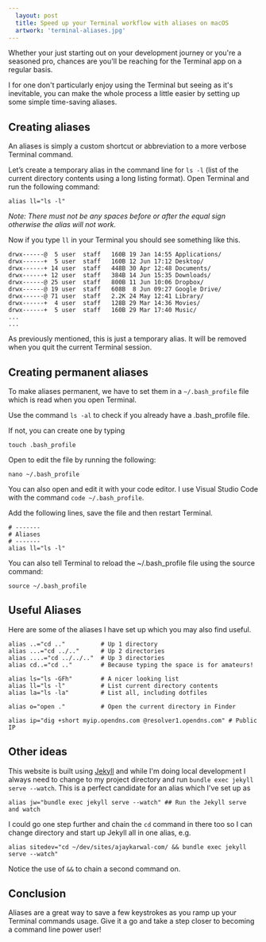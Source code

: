 ```yaml
---
  layout: post
  title: Speed up your Terminal workflow with aliases on macOS
  artwork: 'terminal-aliases.jpg'
---
```


Whether your just starting out on your development journey or you're a seasoned pro, chances are you'll be reaching for the Terminal app on a regular basis.

I for one don't particularly enjoy using the Terminal but seeing as it's inevitable, you can make the whole process a little easier by setting up some simple time-saving aliases.

## Creating aliases

An aliases is simply a custom shortcut or abbreviation to a more verbose Terminal command.

Let’s create a temporary alias in the command line for `ls -l` (list of the current directory contents using a long listing format). Open Terminal and run the following command:

```shell
alias ll="ls -l"
```

*Note: There must not be any spaces before or after the equal sign otherwise the alias will not work.*

Now if you type `ll` in your Terminal you should see something like this.

```shell
drwx------@  5 user  staff   160B 19 Jan 14:55 Applications/
drwx------+  5 user  staff   160B 12 Jun 17:12 Desktop/
drwx------+ 14 user  staff   448B 30 Apr 12:48 Documents/
drwx------+ 12 user  staff   384B 14 Jun 15:35 Downloads/
drwx------@ 25 user  staff   800B 11 Jun 10:06 Dropbox/
drwx------@ 19 user  staff   608B  8 Jun 09:27 Google Drive/
drwx------@ 71 user  staff   2.2K 24 May 12:41 Library/
drwx------+  4 user  staff   128B 29 Mar 14:36 Movies/
drwx------+  5 user  staff   160B 29 Mar 17:40 Music/
...
...
```

As previously mentioned, this is just a temporary alias. It will be removed when you quit the current Terminal session.


## Creating permanent aliases

To make aliases permanent, we have to set them in a `~/.bash_profile` file which is read when you open Terminal.

Use the command `ls -al` to check if you already have a .bash_profile file.

If not, you can create one by typing

```shell
touch .bash_profile
```

Open to edit the file by running the following:

```shell
nano ~/.bash_profile
```

You can also open and edit it with your code editor. I use Visual Studio Code with the command `code ~/.bash_profile`.

Add the following lines, save the file and then restart Terminal.

```shell
# -------
# Aliases
# -------
alias ll="ls -l"
```
You can also tell Terminal to reload the ~/.bash_profile file using the source command:

```shell
source ~/.bash_profile
```

## Useful Aliases
Here are some of the aliases I have set up which you may also find useful.

```shell
alias ..="cd .."          # Up 1 directory
alias ...="cd ../.."      # Up 2 directories
alias ....="cd ../../.."  # Up 3 directories
alias cd..="cd .."        # Because typing the space is for amateurs!

alias ls="ls -GFh"        # A nicer looking list
alias ll="ls -l"          # List current directory contents
alias la="ls -la"         # List all, including dotfiles

alias o="open ."          # Open the current directory in Finder

alias ip="dig +short myip.opendns.com @resolver1.opendns.com" # Public IP
```

## Other ideas

This website is built using [Jekyll](http://jekyllrb.com) and while I'm doing local development I always need to change to my project directory and run `bundle exec jekyll serve --watch`. This is a perfect candidate for an alias which I've set up as

```shell
alias jw="bundle exec jekyll serve --watch" ## Run the Jekyll serve and watch
```

I could go one step further and chain the `cd` command in there too so I can change directory and start up Jekyll all in one alias, e.g.

```shell
alias sitedev="cd ~/dev/sites/ajaykarwal-com/ && bundle exec jekyll serve --watch"
```
Notice the use of `&&` to chain a second command on.


## Conclusion

Aliases are a great way to save a few keystrokes as you ramp up your Terminal commands usage. Give it a go and take a step closer to becoming a command line power user!


